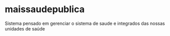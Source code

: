 # maissaudepublica
 Sistema pensado em gerenciar o sistema de saude e integrados das nossas unidades de saúde
